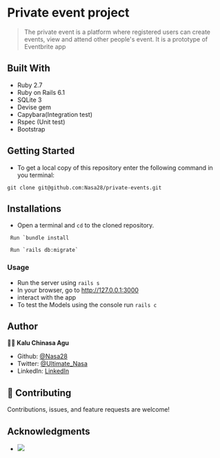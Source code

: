 
# Private event project

> The private event is a platform where registered users can create events, view and attend other people's event. It is a prototype of Eventbrite app

## Built With

- Ruby 2.7
- Ruby on Rails 6.1
- SQLite 3
- Devise gem
- Capybara(Integration test)
- Rspec (Unit test)
- Bootstrap

## Getting Started

- To get a local copy of this repository enter the following command in you terminal:

```
git clone git@github.com:Nasa28/private-events.git

```
## Installations

- Open a terminal and `cd` to the cloned repository.
```
 Run `bundle install

```
```
 Run `rails db:migrate` 

```

### Usage

- Run the server using `rails s`
- In your browser, go to http://127.0.0.1:3000
- interact with the app
- To test the Models using the console run `rails c`


## Author 

👨‍💻 **Kalu Chinasa Agu**

- Github: [@Nasa28](https://github.com/Nasa28)
-  Twitter: [@Ultimate_Nasa](https://twitter.com/Ultimate_Nasa)
- LinkedIn: [LinkedIn](https://www.linkedin.com/in/kalu-chinasa-agu-a15080103/)


## 🤝 Contributing

Contributions, issues, and feature requests are welcome!

## Acknowledgments

-  ![](https://img.shields.io/badge/Microverse-blueviolet)
